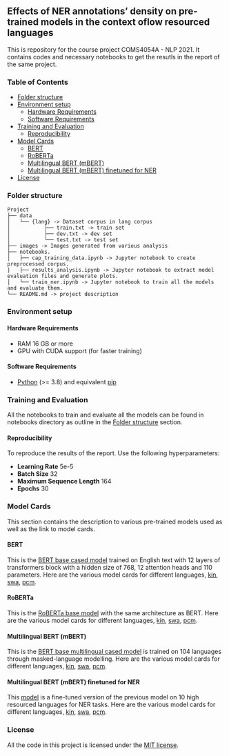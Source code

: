 ## Effects of NER annotations’ density on pre-trained models in the context oflow resourced languages

This is repository for the course project COMS4054A - NLP  2021. It contains codes and necessary notebooks to get the resutls in the report of the same project.

### Table of Contents
- [Folder structure](#folder-structure)
- [Environment setup](#environment-setup)
    - [Hardware Requirements](#hardware-requirements)
    - [Software Requirements](#software-requirements)
- [Training and Evaluation](#training-and-evaluation)
    - [Reproducibility](#reproducibility)
- [Model Cards](#model-cards)
    - [BERT](#bert)
    - [RoBERTa](#roberta)
    - [Multilingual BERT (mBERT)](#bert)
    - [Multilingual BERT (mBERT) finetuned for NER](#multilingual-bert-(mbert)-finetuned-for-ner)
- [License](#license)

### Folder structure

```
Project
├── data
│   └── {lang} -> Dataset corpus in lang corpus
│           ├── train.txt -> train set
│           ├── dev.txt -> dev set
│           └── test.txt -> test set
├── images -> Images generated from various analysis
├── notebooks.
│   ├── cap_training_data.ipynb -> Jupyter notebook to create preprocessed corpus.
|   ├── results_analysis.ipynb -> Jupyter notebook to extract model evaluation files and generate plots.
│   └── train_ner.ipynb -> Jupyter notebook to train all the models and evaluate them.
└── README.md -> project description
```

### Environment setup

#### Hardware Requirements
- RAM 16 GB or more
- GPU with CUDA support (for faster training)

#### Software Requirements
- [Python](https://www.python.org/) (>= 3.8) and equivalent [pip](https://pypi.org/project/pip/)


### Training and Evaluation

All the notebooks to train and evaluate all the models can be found in notebooks directory as outline in the [Folder structure](#folder-structure) section.

#### Reproducibility

To reproduce the results of the report. Use the following hyperparameters:

- **Learning Rate** 5e-5
- **Batch Size** 32
- **Maximum Sequence Length** 164
- **Epochs** 30

### Model Cards

This section contains the description to various pre-trained models used as well as the link to model cards.

#### BERT
This is the [BERT base cased model](https://huggingface.co/bert-base-cased) trained on English text with 12 layers of transformers block with a hidden size of 768, 12 attention heads and 110 parameters. Here are the various model cards for different languages, [kin](https://huggingface.co/arnolfokam/bert-base-uncased-kin), [swa](https://huggingface.co/arnolfokam/bert-base-uncased-swa), [pcm](https://huggingface.co/arnolfokam/bert-base-uncased-pcm).

#### RoBERTa
This is the [RoBERTa base model](https://huggingface.co/roberta-base) with the same architecture as BERT. Here are the various model cards for different languages, [kin](https://huggingface.co/arnolfokam/roberta-base-kin), [swa](https://huggingface.co/arnolfokam/roberta-base-swa), [pcm](https://huggingface.co/arnolfokam/roberta-base-pcm).

#### Multilingual BERT (mBERT)
This is the [BERT base multilingual cased model](https://huggingface.co/bert-base-multilingual-cased) is trained on 104 languages through masked-language modelling. Here are the various model cards for different languages, [kin](https://huggingface.co/arnolfokam/mbert-base-uncased-kin), [swa](https://huggingface.co/arnolfokam/mbert-base-uncased-swa), [pcm](https://huggingface.co/arnolfokam/mbert-base-uncased-pcm).

#### Multilingual BERT (mBERT) finetuned for NER
This [model](https://huggingface.co/Davlan/bert-base-multilingual-cased-ner-hrl) is a fine-tuned version of the previous model on 10 high resourced languages for NER tasks. Here are the various model cards for different languages, [kin](https://huggingface.co/arnolfokam/mbert-base-uncased-ner-kin), [swa](https://huggingface.co/arnolfokam/mbert-base-uncased-ner-swa), [pcm](https://huggingface.co/arnolfokam/mbert-base-uncased-ner-pcm).

### License

All the code in this project is licensed under the [MIT license](https://www.apache.org/licenses/LICENSE-2.0).

